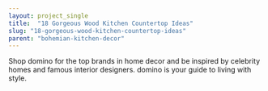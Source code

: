 ```yaml
---
layout: project_single
title:  "18 Gorgeous Wood Kitchen Countertop Ideas"
slug: "18-gorgeous-wood-kitchen-countertop-ideas"
parent: "bohemian-kitchen-decor"
---
```

Shop domino for the top brands in home decor and be inspired by celebrity homes and famous interior designers. domino is your guide to living with style.